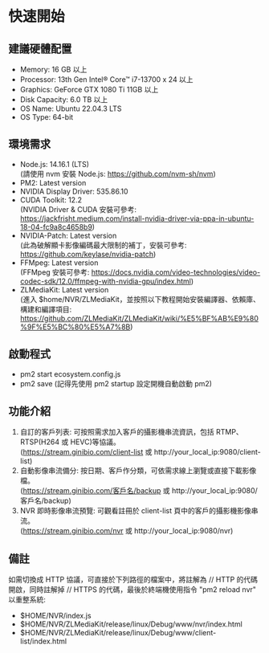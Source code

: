 # 快速開始

## 建議硬體配置

-   Memory: 16 GB 以上
-   Processor: 13th Gen Intel® Core™ i7-13700 x 24 以上
-   Graphics: GeForce GTX 1080 Ti 11GB 以上
-   Disk Capacity: 6.0 TB 以上
-   OS Name: Ubuntu 22.04.3 LTS
-   OS Type: 64-bit

## 環境需求

-   Node.js: 14.16.1 (LTS)  
     (請使用 nvm 安裝 Node.js: https://github.com/nvm-sh/nvm)
-   PM2: Latest version
-   NVIDIA Display Driver: 535.86.10
-   CUDA Toolkit: 12.2  
    (NVIDIA Driver & CUDA 安裝可參考: https://jackfrisht.medium.com/install-nvidia-driver-via-ppa-in-ubuntu-18-04-fc9a8c4658b9)
-   NVIDIA-Patch: Latest version  
    (此為破解顯卡影像編碼最大限制的補丁，安裝可參考: https://github.com/keylase/nvidia-patch)
-   FFMpeg: Latest version  
    (FFMpeg 安裝可參考: https://docs.nvidia.com/video-technologies/video-codec-sdk/12.0/ffmpeg-with-nvidia-gpu/index.html)
-   ZLMediaKit: Latest version  
    (進入 $home/NVR/ZLMediaKit，並按照以下教程開始安裝編譯器、依賴庫、構建和編譯項目: https://github.com/ZLMediaKit/ZLMediaKit/wiki/%E5%BF%AB%E9%80%9F%E5%BC%80%E5%A7%8B)

## 啟動程式

-   pm2 start ecosystem.config.js
-   pm2 save (記得先使用 pm2 startup 設定開機自動啟動 pm2)

## 功能介紹

1. 自訂的客戶列表: 可按照需求加入客戶的攝影機串流資訊，包括 RTMP、RTSP(H264 或 HEVC)等協議。  
   (https://stream.ginibio.com/client-list 或 http://your_local_ip:9080/client-list)
2. 自動影像串流備分: 按日期、客戶作分類，可依需求線上瀏覽或直接下載影像檔。  
   (https://stream.ginibio.com/客戶名/backup 或 http://your_local_ip:9080/客戶名/backup)
3. NVR 即時影像串流預覽: 可觀看註冊於 client-list 頁中的客戶的攝影機影像串流。  
   (https://stream.ginibio.com/nvr 或 http://your_local_ip:9080/nvr)

## 備註

如需切換成 HTTP 協議，可直接於下列路徑的檔案中，將註解為 // HTTP 的代碼開啟，同時註解掉 // HTTPS 的代碼，最後於終端機使用指令 "pm2 reload nvr" 以重整系統:

-   $HOME/NVR/index.js
-   $HOME/NVR/ZLMediaKit/release/linux/Debug/www/nvr/index.html
-   $HOME/NVR/ZLMediaKit/release/linux/Debug/www/client-list/index.html
